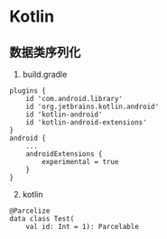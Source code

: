 # Kotlin

## 数据类序列化
1. build.gradle
```
plugins {
    id 'com.android.library'
    id 'org.jetbrains.kotlin.android'
    id 'kotlin-android'
    id 'kotlin-android-extensions'
}
android {
    ...
    androidExtensions {
        experimental = true
    }
}
```
2. kotlin
```
@Parcelize
data class Test(
    val id: Int = 1): Parcelable
```
